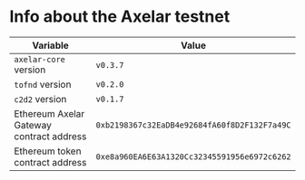 # Info about the Axelar testnet

Variable  | Value
------------- | -------------
`axelar-core` version | `v0.3.7`
`tofnd` version | `v0.2.0`
`c2d2` version | `v0.1.7`
Ethereum Axelar Gateway contract address | `0xb2198367c32EaDB4e92684fA60f8D2F132F7a49C`
Ethereum token contract address | `0xe8a960EA6E63A1320Cc32345591956e6972c6262`
